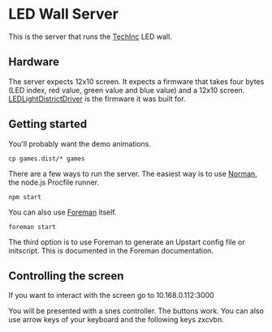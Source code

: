 LED Wall Server
===
This is the server that runs the [TechInc][] LED wall.

Hardware
---
The server expects 12x10 screen.
It expects a firmware that takes four bytes (LED index, red value, green value and blue value) and a 12x10 screen.
[LEDLightDistrictDriver][] is the firmware it was built for.

Getting started
---
You'll probably want the demo animations.

    cp games.dist/* games 

There are a few ways to run the server. The easiest way is to use [Norman][], the node.js Procfile runner.

    npm start

You can also use [Foreman][] itself.

    foreman start

The third option is to use Foreman to generate an Upstart config file or initscript. This is documented in the Foreman documentation.

[TechInc]: http://techinc.nl/
[Norman]: http://github.com/josh/norman
[Foreman]: http://ddollar.github.com/foreman/
[LEDLightDistrictDriver]: http://github.com/guidocalvano/LEDLightDistrictDriver

Controlling the screen
---

If you want to interact with the screen go to 10.168.0.112:3000

You will be presented with a snes controller. The buttons work. You can also use arrow keys of your keyboard and the following keys zxcvbn.